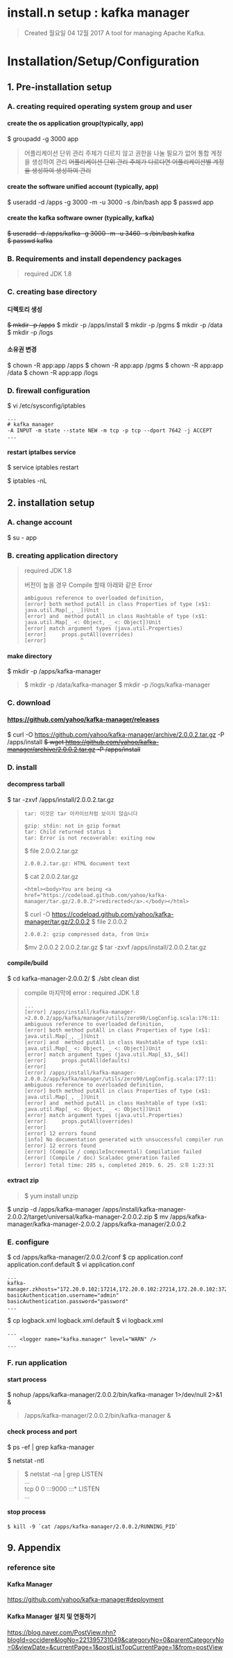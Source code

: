 # install.n setup : kafka manager

>Created 월요일 04 12월 2017
A tool for managing Apache Kafka.

# Installation/Setup/Configuration

## 1. Pre-installation setup

### A. creating required operating system group and user

#### create the os application group(typically, app)  
$ groupadd -g 3000 app

> 어플리케이션 단위 관리 주체가 다르지 않고 권한을 나눌 필요가 없어 통합 계정을 생성하여 관리
> ~~어플리케이션 단위 관리 주체가 다르다면 어플리케이션별 계정을 생성하여 생성하여 관리~~

#### create the software unified account (typically, app)
$ useradd -d /apps -g 3000 -m -u 3000 -s /bin/bash app
$ passwd app

#### create the kafka software owner (typically, kafka)  
~~$ useradd -d /apps/kafka -g 3000 -m -u 3460 -s /bin/bash kafka  
$ passwd kafka~~

### B. Requirements and install dependency packages
>required JDK 1.8

### C. creating base directory

#### 디렉토리 생성
~~$ mkdir -p /apps~~
$ mkdir -p /apps/install
$ mkdir -p /pgms
$ mkdir -p /data
$ mkdir -p /logs

#### 소유권 변경
$ chown -R app:app /apps
$ chown -R app:app /pgms
$ chown -R app:app /data
$ chown -R app:app /logs

### D. firewall configuration

$ vi /etc/sysconfig/iptables  
```
...  
# kafka manager 
-A INPUT -m state --state NEW -m tcp -p tcp --dport 7642 -j ACCEPT  
...
```

#### restart iptalbes service  
$ service iptables restart

$ iptables -nL

## 2. installation setup

### A. change account

$ su - app

### B. creating application directory
>required JDK 1.8
>
>버전이 높을 경우 Compile 할때 아래와 같은 Error
>```
>ambiguous reference to overloaded definition,
>[error] both method putAll in class Properties of type (x$1: java.util.Map[_, _])Unit
>[error] and  method putAll in class Hashtable of type (x$1: java.util.Map[_ <: Object, _ <: Object])Unit
>[error] match argument types (java.util.Properties)
>[error]     props.putAll(overrides)
>[error]           ^
>```

#### make directory
$ mkdir -p /apps/kafka-manager
>$ mkdir -p /data/kafka-manager
$ mkdir -p /logs/kafka-manager

### C. download

#### https://github.com/yahoo/kafka-manager/releases
$ curl -O https://github.com/yahoo/kafka-manager/archive/2.0.0.2.tar.gz -P /apps/install
~~$ wget https://github.com/yahoo/kafka-manager/archive/2.0.0.2.tar.gz -P /apps/install~~

### D. install

#### decompress tarball  
$ tar -zxvf /apps/install/2.0.0.2.tar.gz
>```
>tar: 이것은 tar 아카이브처럼 보이지 않습니다
>
>gzip: stdin: not in gzip format
>tar: Child returned status 1
>tar: Error is not recoverable: exiting now
>```
>$ file 2.0.0.2.tar.gz 
>```
>2.0.0.2.tar.gz: HTML document text
>```
>$ cat 2.0.0.2.tar.gz
>```
><html><body>You are being <a href="https://codeload.github.com/yahoo/kafka-manager/tar.gz/2.0.0.2">redirected</a>.</body></html>
>```
>$ curl -O https://codeload.github.com/yahoo/kafka-manager/tar.gz/2.0.0.2
>$ file 2.0.0.2
>```
>2.0.0.2: gzip compressed data, from Unix
>```
>$mv 2.0.0.2 2.0.0.2.tar.gz
>$ tar -zxvf /apps/install/2.0.0.2.tar.gz

#### compile/build
$ cd kafka-manager-2.0.0.2/
$ ./sbt clean dist
>compile  마지막에 error : required JDK 1.8
>```
>...
>[error] /apps/install/kafka-manager->2.0.0.2/app/kafka/manager/utils/zero90/LogConfig.scala:176:11: ambiguous reference to overloaded definition,
>[error] both method putAll in class Properties of type (x$1: java.util.Map[_, _])Unit
>[error] and  method putAll in class Hashtable of type (x$1: java.util.Map[_ <: Object, _ <: Object])Unit
>[error] match argument types (java.util.Map[_$3,_$4])
>[error]     props.putAll(defaults)
>[error]           ^
>[error] /apps/install/kafka-manager-2.0.0.2/app/kafka/manager/utils/zero90/LogConfig.scala:177:11: ambiguous reference to overloaded definition,
>[error] both method putAll in class Properties of type (x$1: java.util.Map[_, _])Unit
>[error] and  method putAll in class Hashtable of type (x$1: java.util.Map[_ <: Object, _ <: Object])Unit
>[error] match argument types (java.util.Properties)
>[error]     props.putAll(overrides)
>[error]           ^
>[error] 12 errors found
>[info] No documentation generated with unsuccessful compiler run
>[error] 12 errors found
>[error] (Compile / compileIncremental) Compilation failed
>[error] (Compile / doc) Scaladoc generation failed
>[error] Total time: 285 s, completed 2019. 6. 25. 오후 1:23:31
>```

#### extract zip
> $ yum install unzip

$ unzip -d /apps/kafka-manager /apps/install/kafka-manager-2.0.0.2/target/universal/kafka-manager-2.0.0.2.zip
$ mv /apps/kafka-manager/kafka-manager-2.0.0.2 /apps/kafka-manager/2.0.0.2 

### E. configure
$ cd /apps/kafka-manager/2.0.0.2/conf
$ cp application.conf application.conf.default
$ vi application.conf
```
...
kafka-manager.zkhosts="172.20.0.102:17214,172.20.0.102:27214,172.20.0.102:37214"
basicAuthentication.username="admin"  
basicAuthentication.password="password"
...
```

$ cp logback.xml logback.xml.default
$ vi logback.xml
```
...
    <logger name="kafka.manager" level="WARN" />
...
```

### F. run application

#### start process
$ nohup /apps/kafka-manager/2.0.0.2/bin/kafka-manager 1>/dev/null 2>&1 &
>/apps/kafka-manager/2.0.0.2/bin/kafka-manager &

#### check process and port
$ ps -ef | grep kafka-manager  

$ netstat -ntl
>$ netstat -na | grep LISTEN  
>...  
tcp        0      0 :::9000                     :::*                        LISTEN      
...

#### stop process
```
$ kill -9 `cat /apps/kafka-manager/2.0.0.2/RUNNING_PID`
```

## 9. Appendix

### reference site

#### Kafka Manager
https://github.com/yahoo/kafka-manager#deployment

#### Kafka Manager 설치 및 연동하기
https://blog.naver.com/PostView.nhn?blogId=occidere&logNo=221395731049&categoryNo=0&parentCategoryNo=0&viewDate=&currentPage=1&postListTopCurrentPage=1&from=postView
